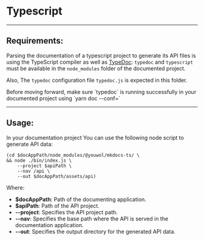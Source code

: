 # Typescript

---

## Requirements:

Parsing the documentation of a typescript project to generate its API files is using the TypeScript compiler as well as 
<a target="_blanck" href="https://typedoc.org/">TypeDoc</a>: `typedoc` and `typescript` must be available in the
`node_modules` folder of the documented project. 

Also, The `typedoc` configuration file `typedoc.js` is expected in this 
folder.

<note level='hint'>
Before moving forward,  make sure `typedoc` is running successfully in your documented project using `yarn doc --conf=`
</note>

--- 

## Usage:

In your documentation project
You can use the following node script to generate API data:

```shell
(cd $docAppPath/node_modules/@youwol/mkdocs-ts/ \
&& node ./bin/index.js \
    --project $apiPath \
    --nav /api \
    --out $docAppPath/assets/api)
```

Where:

- **$docAppPath**: Path of the documenting application.
- **$apiPath**: Path of the API project.
- **--project**: Specifies the API project path.
- **--nav**: Specifies the base path where the API is served in the documentation application.
- **--out**: Specifies the output directory for the generated API data.


